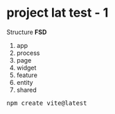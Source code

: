 # project lat test - 1

Structure **FSD**
1. app
2. process
3. page
4. widget
5. feature
6. entity 
7. shared

<pre>
npm create vite@latest
</pre>